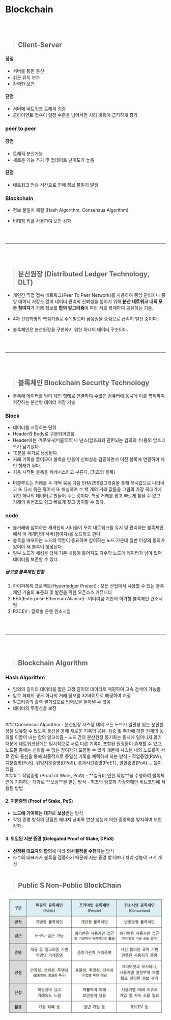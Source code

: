 
# Blockchain 

<br/><br/>

>## Client-Server

#### 장점
- 서버를 통한 통신
- 쉬운 유지 보수 
- 강력한 보안

#### 단점
- 서버에 네트워크 트래픽 집중
- 클라이언트 접속이 일정 수준을 넘어서면 처리 비용이 급격하게 증가

### peer to peer 
#### 장점
- 트래픽 분산가능
- 새로운 기능 추가 및 업데이트 난이도가 높음

#### 단점
- 네트워크 전송 시간으로 인해 정보 불일치 발생

### **Blockchain**
- 정보 불일치 해결 (Hash Algorithm, Consensus Algorithm)
- 비대칭 키를 사용하여 보안 강화

  
   <br/><br/>
***
   <br/><br/>
  
>## 분산원장 (Distributed Ledger Technology, DLT)

- 개인간 직접 접속 네트워크(Peer To Peer Network)를 사용하여 중앙 관리자나 중앙 데이터 저장소 없이 데이터 관리의 신뢰성을 높이기 위해 **분산 네트워크 내의 모든 참여자**가 거래 정보를 **합의 알고리즘**에 따라 서로 복제하여 공유하는 기술.
- 4차 산업혁명의 핵심기술로 주목받으며 금융권을 중심으로 급속히 발전 중이다.
- 블록체인은 분산원장을 구현하기 위한 하나의 데이터 구조이다.


  
  <br/><br/>
***
  <br/><br/>
  

>## 블록체인 Blockchain Security Technology

- 블록에 데이터를 담아 체인 형태로 연결하여 수많은 컴퓨터에 동시에 이를 복제하여 저장하는 분산형 데이터 저장 기술


### Block 
- 데이터를 저장하는 단위
- Header와 Body로 구분되어있음
- Header에는 *머클해시*(머클루트)나 넌스(암호화와 관련되는 임의의 수)등의 암호코드가 담겨있다.
- 10분을 주기로 생성된다.
- 거래 기록을 끌어모아 블록을 만들어 신뢰성을 검증하면서 이전 블록에 연결하여 체인 형태가 된다.
- 처음 시작된 블록을 제네시스라고 부른다. (최초의 블록)


 * 머클루트는 거래를 두 개씩 묶음 다음 SHA256알고리즘을 통해 해시값으로 나타내고 또 다시 묶은 묶어서 또 해싱하여 수 백 개의 거래 값들을 그림의 가장 꼭대기에 위한 하나의 데이터로 만들어 주는 것이다. 특정 거래를 쉽고 빠르게 찾을 수 있고 거래의 위변조도 쉽고 빠르게 찾고 방지할 수 있다.
 
 
### node
- 블거래에 참여하는 개개인의 서버들이 모여 네트워크를 유지 및 관리하는 블록체인에서 이 개개인의 서버(참여자)를 노드라고 한다.
- 블록을 배포하는 노드의 역할이 중요하며 참여하는 노드 가운데 절반 이상의 동의가 있어야 새 블록이 생성된다.
- 일부 노드가 해킹을 당해 기존 내용이 틀어져도 다수의 노드에 데이터가 남아 있어 데이터를 보존할 수 있다.




##### 글로벌 블록체인 현황
1. 하이퍼레제 프로젝트(Hyperledger Project) : 모든 산업에서 사용할 수 있는 블록체인 기술의 표준화 및 발전을 위한 오픈소스 커뮤니티
2. EEA(Enterprise Ethereum Aliance) : 이더리움 기반의 허가형 블록체인 컨소시엄 
3. R3CEV : 글로벌 은행 컨소시엄

   
<br/><br/>
***
   <br/><br/>   

>## Blockchain Algorithm

### Hash Algorithm 
- 임의의 길이의 데이터를 짧은 고정 길이의 데이터로 매핑하여 고속 검색이 가능함
- 암호 화폐의 경우 하나의 거래 정보를 32바이트로 매핑하여 저장
- 알고리즘의 출력 결과값으로 입력값을 알아낼 수 없음
- 데이터의 무결성을 보장
<br/>
### Consensus Algorithm
- 분산원장 시스템 내의 모든 노드가 일관성 있는 분산원장을 보유할 수 있도록 통신을 통해 새로운 기록의 공유, 검증 및 추가에 대한 전체의 동의를 이끌어 내는 합의 알고리즘
- 노드 간의 분산원장 동기화는 동시에 일어나지 않기 때문에 네트워크상에는 일시적으로 서로 다른 기록이 포함된 원장들이 존재할 수 있고, 노드들 중에는 신뢰할 수 없는 참여자가 포함될 수 있기 떄문에 시스템 내의 노드를이 서로 간의 통신을 통해 최종적으로 동일한 기록을 채택하게 하는 방식 
- 작업증명(PoW), 지분증명(PoS), 위임지분증명(DPoS), 경과시간증명(PoET), 권한증명(PoA) ... 등이 있음
<br/>
#### 1. 작업증명 (Proof of Work, PoW)
- **컴퓨터 연산 작업**을 수행하여 블록체인에 기여하는 대가로 **보상**을 받는 방식
- 최초의 암호화 가상화폐인 비트코인에 적용된 방법

#### 2. 지분증명 (Proof of Stake, PoS)
- **노드에 기여하는 대가**로 **보상**받는 방식
- 작업 증명 방식의 단점인 에너지 낭비와 연산 성능에 의한 중앙화를 방지하여 보안강화

#### 3. 위임된 지분 증명 (Delegated Proof of Stake, DPoS)
- **선정된 대표자의 합의**에 따라 **의사결정을 수행**하는 방식
- 소수의 대표자가 블록을 검증하기 때문에 지분 증명 방식보다 처리 성능이 크게 개선
<br/><br/>

>## Public $ Non-Public BlockChain
    
<img src="https://github.com/leenayun/Blockchain/blob/master/image/public_NonPublick.PNG" width="650px" title="public non-public blockchain" alt="table"></img>

<br/>

